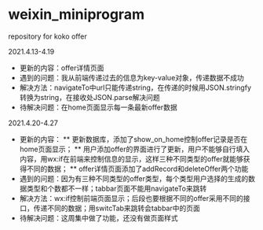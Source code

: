 # weixin_miniprogram
repository for koko offer

2021.4.13-4.19
* 更新的内容：offer详情页面
* 遇到的问题：我从前端传递过去的信息为key-value对象，传递数据不成功
* 解决方法：navigateTo中url只能传递string，在传递的时候用JSON.stringfy转换为string，在接收处JSON.parse解决问题
* 待解决问题：在home页面显示每一条最新offer数据

2021.4.20-4.27
* 更新的内容：
** 更新数据库，添加了show_on_home控制offer记录是否在home页面显示；
** 用户添加offer的界面进行了更新，用户不能够自行填入内容，用wx:if在前端来控制信息的显示，这样三种不同类型的offer就能够获得不同的数据；
** offer详情页面添加了addRecord和deleteOffer两个功能
* 遇到的问题：因为有三种不同类型的offer类型，每个类型用户选择的生成的数据类型和个数都不一样；tabbar页面不能用navigateTo来跳转
* 解决方法：wx:if控制前端页面显示；后段也要根据不同的offer采用不同的接口，传递不同的数据；用switcTab来跳转会tabbar中的页面
* 待解决问题：这周集中做了功能，还没有做页面样式
